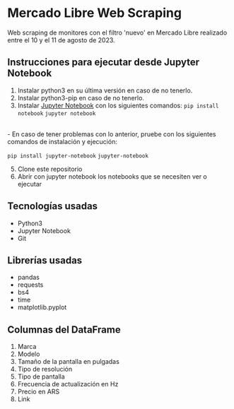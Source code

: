 # Mercado Libre Web Scraping
Web scraping de monitores con el filtro 'nuevo' en Mercado Libre realizado entre el 10 y el 11 de agosto de 2023.

## Instrucciones para ejecutar desde Jupyter Notebook
1. Instalar python3 en su última versión en caso de no tenerlo.
2. Instalar python3-pip en caso de no tenerlo.
3. Instalar <a href='https://jupyter.org/install'>Jupyter Notebook</a> con los siguientes comandos:
`pip install notebook`
`jupyter notebook`
<br>
- En caso de tener problemas con lo anterior, pruebe con los siguientes comandos de instalación y ejecución:

`pip install jupyter-notebook`
`jupyter-notebook`

5. Clone este repositorio
6. Abrir con jupyter notebook los notebooks que se necesiten ver o ejecutar




## Tecnologías usadas
* Python3
* Jupyter Notebook
* Git

## Librerías usadas
* pandas
* requests
* bs4
* time
* matplotlib.pyplot

## Columnas del DataFrame
1. Marca
2. Modelo
3. Tamaño de la pantalla en pulgadas
4. Tipo de resolución
5. Tipo de pantalla
6. Frecuencia de actualización en Hz
7. Precio en ARS
8. Link
